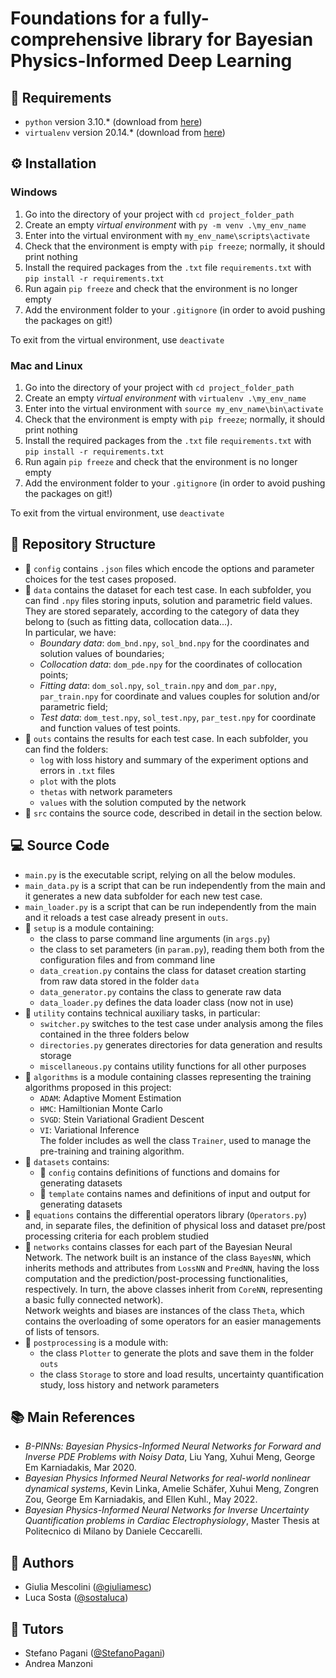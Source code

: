 # Foundations for a fully-comprehensive library for Bayesian Physics-Informed Deep Learning

## :pushpin: Requirements
- `python` version 3.10.* (download from [here](https://www.python.org/downloads/))
- `virtualenv` version 20.14.* (download from [here](https://virtualenv.pypa.io/en/latest/installation.html#via-pip))

## :gear: Installation 
### Windows
1. Go into the directory of your project with `cd project_folder_path`
2. Create an empty *virtual environment* with `py -m venv .\my_env_name`
3. Enter into the virtual environment with `my_env_name\scripts\activate`
4. Check that the environment is empty with `pip freeze`; normally, it should print nothing
5. Install the required packages from the `.txt` file `requirements.txt` with `pip install -r requirements.txt`
6. Run again `pip freeze` and check that the environment is no longer empty
7. Add the environment folder to your `.gitignore` (in order to avoid pushing the packages on git!)

To exit from the virtual environment, use `deactivate`
### Mac and Linux
1. Go into the directory of your project with `cd project_folder_path`
2. Create an empty *virtual environment* with `virtualenv .\my_env_name`
3. Enter into the virtual environment with `source my_env_name\bin\activate`
4. Check that the environment is empty with `pip freeze`; normally, it should print nothing
5. Install the required packages from the `.txt` file `requirements.txt` with `pip install -r requirements.txt`
6. Run again `pip freeze` and check that the environment is no longer empty
7. Add the environment folder to your `.gitignore` (in order to avoid pushing the packages on git!)

To exit from the virtual environment, use `deactivate`

## :open_file_folder: Repository Structure

- :file_folder: `config` contains `.json` files which encode the options and parameter choices for the test cases proposed.
- :file_folder: `data` contains the dataset for each test case. In each subfolder, you can find `.npy` files storing inputs, solution and parametric field values. They are stored separately, according to the category of data they belong to (such as fitting data, collocation data...). <br /> 
In particular, we have:
    - *Boundary data*: `dom_bnd.npy`, `sol_bnd.npy` for the coordinates and solution values of boundaries;
    - *Collocation data*: `dom_pde.npy` for the coordinates of collocation points;
    - *Fitting data*: `dom_sol.npy`, `sol_train.npy` and `dom_par.npy`, `par_train.npy` for coordinate and values couples for solution and/or parametric field;
    - *Test data*: `dom_test.npy`, `sol_test.npy`, `par_test.npy` for coordinate and function values of test points.
- :file_folder: `outs` contains the results for each test case. In each subfolder, you can find the folders:
    - `log` with loss history and summary of the experiment options and errors in `.txt` files 
    - `plot` with the plots
    - `thetas` with network parameters
    - `values` with the solution computed by the network
- :file_folder: `src` contains the source code, described in detail in the section below.

## :computer: Source Code 
- `main.py` is the executable script, relying on all the below modules.
- `main_data.py` is a script that can be run independently from the main and it generates a new data subfolder for each new test case.
- `main_loader.py` is a script that can be run independently from the main and it reloads a test case already present in `outs`.
- :file_folder: `setup` is a module containing:
    - the class to parse command line arguments (in `args.py`)
    - the class to set parameters (in `param.py`), reading them both from the configuration files and from command line
    - `data_creation.py`  contains the class for dataset creation starting from raw data stored in the folder `data`
    - `data_generator.py` contains the class to generate raw data 
    - `data_loader.py` defines the data loader class (now not in use)
- :file_folder: `utility` contains technical auxiliary tasks, in particular: 
    - `switcher.py` switches to the test case under analysis among the files contained in the three folders below
    - `directories.py` generates directories for data generation and results storage
    - `miscellaneous.py` contains utility functions for all other purposes 
- :file_folder: `algorithms` is a module containing classes representing the training algorithms proposed in this project:
    - `ADAM`: Adaptive Moment Estimation 
    - `HMC`: Hamiltionian Monte Carlo
    - `SVGD`: Stein Variational Gradient Descent
    - `VI`: Variational Inference <br />
    The folder includes as well the class `Trainer`, used to manage the pre-training and training algorithm.
- :file_folder: `datasets` contains: 
    - :file_folder: `config` contains definitions of functions and domains for generating datasets
    - :file_folder: `template` contains names and definitions of input and output for generating datasets
- :file_folder: `equations` contains the differential operators library (`Operators.py`) and, in separate files, the definition of physical loss and dataset pre/post processing criteria for each problem studied
- :file_folder: `networks` contains classes for each part of the Bayesian Neural Network. 
    The network built is an instance of the class `BayesNN`, which inherits methods and attributes from `LossNN` and `PredNN`, having the loss computation and the prediction/post-processing functionalities, respectively. In turn, the above classes inherit from `CoreNN`, representing a basic fully connected network).  <br /> 
    Network weights and biases are instances of the class `Theta`, which contains the overloading of some operators for an easier managements of lists of tensors. 
- :file_folder: `postprocessing` is a module with:
    - the class `Plotter` to generate the plots and save them in the folder `outs`
    - the class `Storage` to store and load results, uncertainty quantification study, loss history and network parameters 

## :books: Main References
- *B-PINNs: Bayesian Physics-Informed Neural Networks for Forward and Inverse PDE Problems with Noisy Data*, Liu Yang, Xuhui Meng, George Em Karniadakis, Mar 2020.
- *Bayesian Physics Informed Neural Networks for real-world nonlinear dynamical systems*, Kevin Linka, Amelie Schäfer, Xuhui Meng, Zongren Zou, George Em Karniadakis, and Ellen Kuhl., May 2022.
- *Bayesian Physics-Informed Neural Networks for Inverse Uncertainty Quantification problems in Cardiac Electrophysiology*, Master Thesis at Politecnico di Milano by Daniele Ceccarelli.

## :speech_balloon: Authors 
- Giulia Mescolini ([@giuliamesc](https://gitlab.com/giuliamesc)) 
- Luca Sosta ([@sostaluca](https://gitlab.com/sostaluca))
## :thought_balloon: Tutors
- Stefano Pagani ([@StefanoPagani](https://gitlab.com/StefanoPagani))
- Andrea Manzoni


